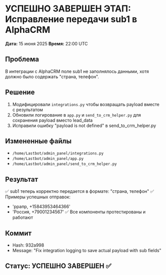 # УСПЕШНО ЗАВЕРШЕН ЭТАП: Исправление передачи sub1 в AlphaCRM

**Дата:** 15 июня 2025
**Время:** 22:00 UTC

## Проблема
В интеграции с AlphaCRM поле sub1 не заполнялось данными, хотя должно было содержать "страна, телефон".

## Решение
1. Модифицировали `integrations.py` чтобы возвращать payload вместе с результатом
2. Обновили логирование в `app.py` и `send_to_crm_helper.py` для сохранения payload вместо lead_data
3. Исправили ошибку "payload is not defined" в send_to_crm_helper.py

## Измененные файлы
- `/home/Lastbot/admin_panel/integrations.py`
- `/home/Lastbot/admin_panel/app.py`
- `/home/Lastbot/admin_panel/send_to_crm_helper.py`

## Результат
✅ sub1 теперь корректно передается в формате: "страна, телефон"
✅ Примеры успешных отправок:
  - 'ррапр, +15843953464366'
  - 'Россия, +79001234567'
✅ Все компоненты протестированы и работают

## Коммит
- Hash: 932a998
- Message: "Fix integration logging to save actual payload with sub fields"

## Статус: УСПЕШНО ЗАВЕРШЕН ✅
